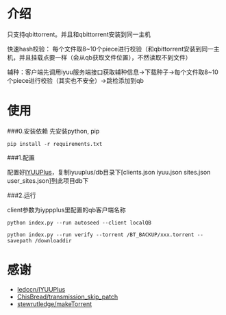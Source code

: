 # 介绍
只支持qbittorrent。并且和qbittorrent安装到同一主机

快速hash校验： 每个文件取8~10个piece进行校验（和qbittorrent安装到同一主机，并且挂载点要一样（会从qb获取文件位置），不然读取不到文件）

辅种：客户端先调用iyuu服务端接口获取辅种信息->下载种子->每个文件取8~10个piece进行校验（其实也不安全）->跳检添加到qb
# 使用
###0.安装依赖
先安装python, pip
```
pip install -r requirements.txt
```
###1.配置

配置好[IYUUPlus](https://github.com/ledccn/IYUUPlus)，复制iyuuplus/db目录下[clients.json iyuu.json sites.json user_sites.json]到此项目db下

###2.运行

client参数为iyppplus里配置的qb客户端名称
```
python index.py --run autoseed --client localQB
```
```
python index.py --run verify --torrent /BT_BACKUP/xxx.torrent --savepath /downloaddir
```

# 感谢
- [ledccn/IYUUPlus](https://github.com/ledccn/IYUUPlus)
- [ChisBread/transmission_skip_patch](https://github.com/ChisBread/transmission_skip_patch)
- [stewrutledge/makeTorrent](https://github.com/stewrutledge/makeTorrent)